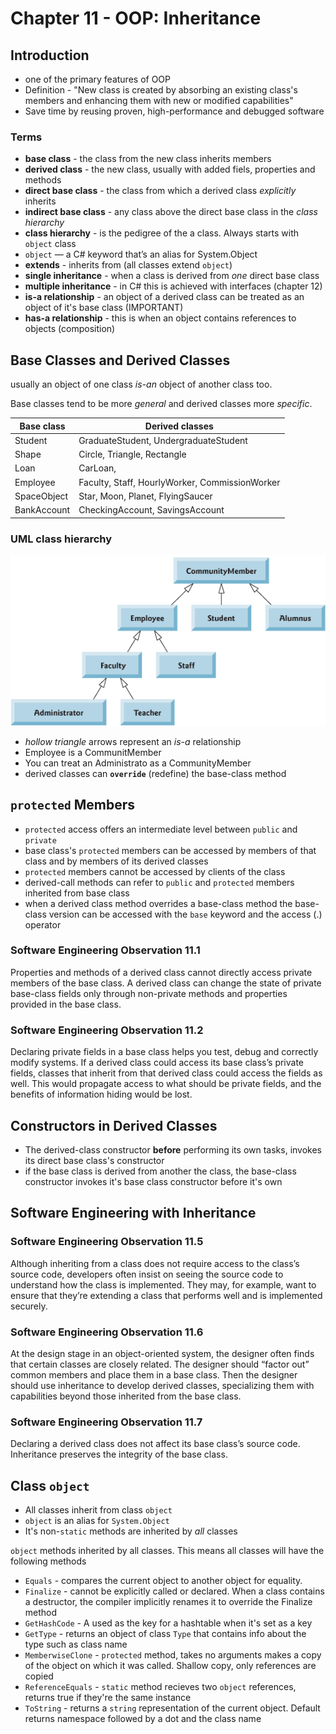 # Chapter 11 - OOP: Inheritance #

## Introduction ##

* one of the primary features of OOP
* Definition - "New class is created by absorbing an existing class's members and enhancing them with new or modified capabilities"
* Save time by reusing proven, high-performance and debugged software

### Terms ###

* **base class** - the class from the new class inherits members
* **derived class** - the new class, usually with added fiels, properties and methods
* **direct base class** - the class from which a derived class *explicitly* inherits
* **indirect base class** - any class above the direct base class in the *class hierarchy*
* **class hierarchy** - is the pedigree of the a class. Always starts with `object` class
* `object` — a C# keyword that’s an alias for System.Object
* **extends** - inherits from (all classes extend `object`)
* **single inheritance** - when a class is derived from *one* direct base class
* **multiple inheritance** - in C# this is achieved with interfaces (chapter 12)
* **is-a relationship** - an object of a derived class can be treated as an object of it's base class (IMPORTANT)
* **has-a relationship** - this is when an object contains references to objects (composition)

## Base Classes and Derived Classes ##

usually an object of one class *is-an* object of another class too.

Base classes tend to be more *general* and derived classes more *specific*.

| Base class | Derived classes |
|-|-|
| Student | GraduateStudent, UndergraduateStudent
| Shape | Circle, Triangle, Rectangle
| Loan | CarLoan, | HomeImprovementLoan, MortgageLoan
| Employee | Faculty, Staff, HourlyWorker, CommissionWorker
| SpaceObject | Star, Moon, Planet, FlyingSaucer
| BankAccount | CheckingAccount, SavingsAccount

### UML class hierarchy ###

![uml class hierarchy](images/uml-class-hierarchy.png)

* *hollow triangle* arrows represent an *is-a* relationship
* Employee is a CommunitMember
* You can treat an Administrato as a CommunityMember
* derived classes can **`override`** (redefine) the base-class method

## `protected` Members ##

* `protected` access offers an intermediate level between `public` and `private`
* base class's `protected` members can be accessed by members of that class and by members of its derived classes
* `protected` members cannot be accessed by clients of the class
* derived-call methods can refer to `public` and `protected` members inherited from base class
* when a derived class method overrides a base-class method the base-class version can be accessed with the `base` keyword and the access (.) operator

### Software Engineering Observation 11.1 ###

Properties and methods of a derived class cannot directly access private members of the base class.
A derived class can change the state of private base-class fields only through non-private methods and properties provided in the base class.

### Software Engineering Observation 11.2 ###

Declaring private fields in a base class helps you test, debug and correctly modify systems.
If a derived class could access its base class’s private fields, classes that inherit from that derived class could access the fields as well.
This would propagate access to what should be private fields, and the benefits of information hiding would be lost.

## Constructors in Derived Classes ##

* The derived-class constructor **before** performing its own tasks, invokes its direct base class's constructor
* if the base class is derived from another the class, the base-class constructor invokes it's base class constructor before it's own

## Software Engineering with Inheritance ##

### Software Engineering Observation 11.5 ###

Although inheriting from a class does not require access to the class’s source code,
 developers often insist on seeing the source code to understand how the class is implemented. They may, for example, want to ensure that 
 they’re extending a class that performs well and is implemented securely.

### Software Engineering Observation 11.6 ###

At the design stage in an object-oriented system, the designer often finds that certain classes are closely related.
The designer should “factor out” common members and place them in a base class.
Then the designer should use inheritance to develop derived classes, specializing them with capabilities beyond those inherited from the base class.

### Software Engineering Observation 11.7 ###

Declaring a derived class does not affect its base class’s source code. Inheritance preserves the integrity of the base class.

## Class `object` ##

* All classes inherit from class `object`
* `object` is an alias for `System.Object` 
* It's non-`static` methods are inherited by *all* classes

`object` methods inherited by all classes. This means all classes will have the following methods

* `Equals` - compares the current object to another object for equality.
* `Finalize` - cannot be explicitly called or declared. When a class contains a destructor, the compiler implicitly renames it to override the Finalize method
* `GetHashCode` - A used as the key for a hashtable when it's set as a key
* `GetType` - returns an object of class `Type` that contains info about the type such as class name
* `MemberwiseClone` - `protected` method, takes no arguments makes a copy of the object on which it was called. Shallow copy, only references are copied
* `ReferenceEquals` - `static` method recieves two `object` references, returns true if they're the same instance
* `ToString` - returns a `string` representation of the current object. Default returns namespace followed by a dot and the class name
